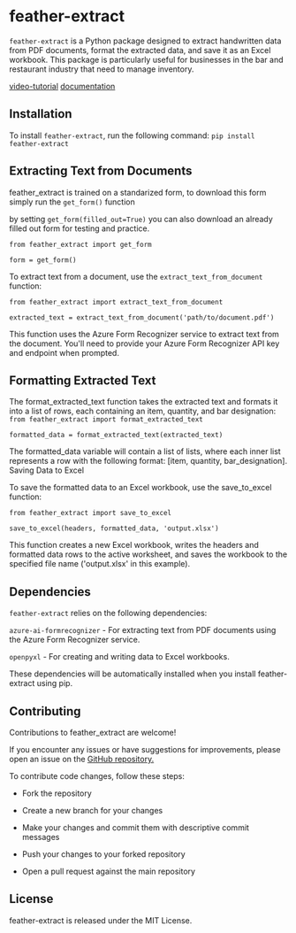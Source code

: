 # feather-extract

`feather-extract` is a Python package designed to extract handwritten data from PDF documents, format the extracted data, and save it as an Excel workbook. This package is particularly useful for businesses in the bar and restaurant industry that need to manage inventory.

[video-tutorial](https://www.youtube.com/watch?v=s1YWwMr3lRk)
[documentation](https://pypi.org/project/feather-extract/0.1.16/)

## Installation

To install `feather-extract`, run the following command:
`pip install feather-extract`

## Extracting Text from Documents

feather_extract is trained on a standarized form, to download this form simply run the `get_form()` function

by setting `get_form(filled_out=True)` you can also download an already filled out form for testing and practice.

`from feather_extract import get_form`

`form = get_form()`

To extract text from a document, use the `extract_text_from_document` function:

`from feather_extract import extract_text_from_document`

`extracted_text = extract_text_from_document('path/to/document.pdf')`

This function uses the Azure Form Recognizer service to extract text from the document. You'll need to provide your Azure Form Recognizer API key and endpoint when prompted.

## Formatting Extracted Text

The format_extracted_text function takes the extracted text and formats it into a list of rows, each containing an item, quantity, and bar designation:
`from feather_extract import format_extracted_text`

`formatted_data = format_extracted_text(extracted_text)`

The formatted_data variable will contain a list of lists, where each inner list represents a row with the following format: [item, quantity, bar_designation].
Saving Data to Excel

To save the formatted data to an Excel workbook, use the save_to_excel function:

`from feather_extract import save_to_excel`

`save_to_excel(headers, formatted_data, 'output.xlsx')`

This function creates a new Excel workbook, writes the headers and formatted data rows to the active worksheet, and saves the workbook to the specified file name ('output.xlsx' in this example).

## Dependencies

`feather-extract` relies on the following dependencies:

`azure-ai-formrecognizer` - For extracting text from PDF documents using the Azure Form Recognizer service.

`openpyxl` - For creating and writing data to Excel workbooks.

These dependencies will be automatically installed when you install feather-extract using pip.

## Contributing
Contributions to feather_extract are welcome! 

If you encounter any issues or have suggestions for improvements, please open an issue on the [GitHub repository.](https://github.com/hofmannj0n/feather-extract)

To contribute code changes, follow these steps:

- Fork the repository

- Create a new branch for your changes

- Make your changes and commit them with descriptive commit messages

- Push your changes to your forked repository

- Open a pull request against the main repository

## License
feather-extract is released under the MIT License. 